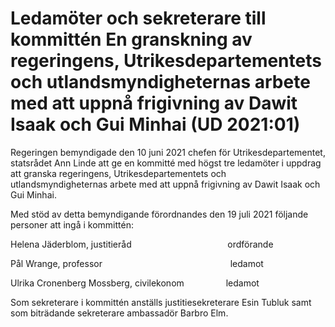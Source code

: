 # Ledamöter och sekreterare till kommittén En granskning av regeringens, Utrikesdepartementets och utlandsmyndigheternas arbete med att uppnå frigivning av Dawit Isaak och Gui Minhai (UD 2021:01)

Regeringen bemyndigade den 10 juni 2021 chefen för Utrikesdepartementet, statsrådet Ann Linde att ge en kommitté med högst tre ledamöter i uppdrag att granska regeringens, Utrikesdepartementets och utlandsmyndigheternas arbete med att uppnå frigivning av Dawit Isaak och Gui Minhai.

Med stöd av detta bemyndigande förordnandes den 19 juli 2021 följande personer att ingå i kommittén:

Helena Jäderblom, justitieråd                                       ordförande

Pål Wrange, professor                                                    ledamot

Ulrika Cronenberg Mossberg, civilekonom                 ledamot



Som sekreterare i kommittén anställs justitiesekreterare Esin Tubluk samt som biträdande sekreterare ambassadör Barbro Elm.
